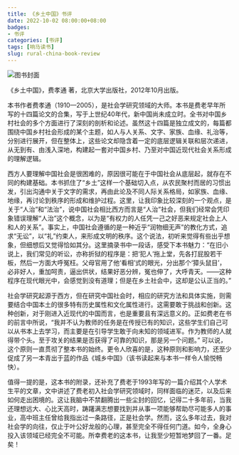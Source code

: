 ```yaml
---
title: 《乡土中国》书评
date: 2022-10-02 08:00:00+08:00
badges:
- 书评
categories: [书评]
tags: [响马读书]
slug: rural-china-book-review
---
```


<div class="p-3 text-center">
  <img class="img-fluid" src="/images/2022/1002-1/book-cover.png" alt="图书封面" style="max-width:400px; max-height:400px;">
</div>

《乡土中国》，费孝通 著，北京大学出版社，2012年10月出版。

本书作者费孝通（1910—2005），是社会学研究领域的大师。本书是费老早年所写的十四篇论文的合集，写于上世纪40年代，新中国尚未成立时。全书对中国乡村社会的多个方面进行了深刻的剖析和论述。虽然这十四篇是独立成文的，每篇都围绕中国乡村社会形成的某个主题，如人与人关系、文字、家族、血缘、礼治等，分别进行展开，但在整体上，这些论文却隐含着一定的底层逻辑关联和层次递进，从无到有、由浅入深地，构建起一套对中国乡村、乃至对中国近现代社会关系形成的理解逻辑。

西方人要理解中国社会是很困难的，原因很可能在于中国社会从底层起，就存在不同的构建基础。本书抓住了“乡土”这样一个基础切入点，从农民聚村而居的习惯出发，引出沟通中关于文字的需求，再由此论及不同人际关系格局，如家族、血缘、地缘，再讨论到秩序的形成和维护过程。这里，让我印象比较深刻的一个观点，是关于“人治”和“法治”，说中国社会相比西方而言是“人治”社会，但我们经常会凭印象错误理解“人治”这个概念，以为是“有权⼒的⼈任凭⼀⼰之好恶来规定社会上⼈和⼈的关系”。事实上，中国社会遵循的是一种近乎“润物细无声”的教化方式，追求“无讼”，以“礼”约束人，来形成文明的秩序。这个说法，初听来觉得有些出乎想象，但细想后又觉得恰如其分。这里摘录书中一段话，感受下本书魅力：“在旧⼩说上，我们常⻅的听讼，亦称折狱的程序是：把‘犯⼈’拖上堂，先各打屁股若⼲板，然后⼀⽅⾯⼤呼冤枉。⽗⺟官⽤了他‘看相’式的眼光，分出那个‘獐头⿏⽬’，必⾮好⼈，重加呵责，逼出供状，结果好恶分辨，冤也伸了，⼤呼⻘天。——这种程序在现代眼光中，会感觉到没有道理；但是在乡⼟社会中，这却是公认正当的。”

社会学研究起源于西方，但在研究中国社会时，相应的研究方法和具体实施，则需要结合中国本土的很多特有历史属性和文化属性进行。这需要敢于挑战和创新。这种创新，对于刚进入近现代的中国而言，也是重要且有深远意义的。正如费老在书的前言中所说，“我并不认为教师的任务是在传授已有的知识，这些学⽣们自己可以从书本上去学习，⽽主要是在引导学⽣敢于向未知的领域进军。作为教师的⼈就得带个头。至于攻关的结果是否获得了可靠的知识，那是另⼀个问题。” 可以说，这个原则一直贯彻了整本书的始终。更令人欣喜的是，这种原则和影响力，还至少促成了另一本青出于蓝的作品《城乡中国》（该书读起来与本书一样令人愉悦畅快）。

值得一提的是，这本书的附录，还补充了费老于1993年写的一篇介绍其个人学术生平的文章，文中讲述了费老初入社会学研究领域时，同样面临的迷茫，以及后来如何走出困境的。这让我脑中不禁翻腾出一些尘封的回忆，记得二十多年前，当我还理想远大、心比天高时，踌躇满志想要找到并从事一项能够帮助尽可能多人的事业，高中班主任曾给我指出过一条路径，正是社会学。然而，这么多年过去，我对社会学的向往，仅止于叶公好龙般的心理，甚至完全不得任何门道。如今，全身心投入该领域已经完全不可能。所幸费老的这本书，让我至少短暂地梦回了一番。足矣！
